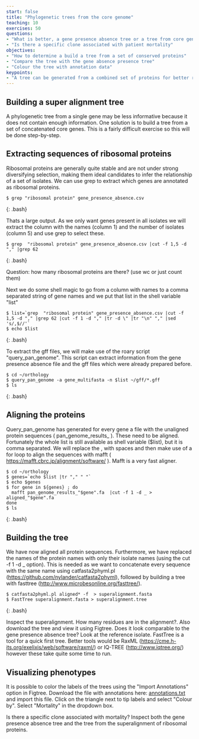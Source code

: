 ```yaml
---
start: false
title: "Phylogenetic trees from the core genome"
teaching: 10
exercises: 50
questions:
- "What is better, a gene presence absence tree or a tree from core genes/proteins"
- "Is there a specific clone associated with patient mortality"
objectives:
- "How to determine a build a tree from a set of conserved proteins"
- "Compare the tree with the gene absence presence tree"
- "Colour the tree with annotation data"
keypoints:
- "A tree can be generated from a combined set of proteins for better resolution"
---
```


## Building a super alignment tree

A phylogenetic tree from a single gene may be less informative because it does not contain enough information. One solution is to build a tree from a set of concatenated core genes. This is a fairly difficult exercise so this will be done step-by-step.

## Extracting sequences of ribosomal proteins

Ribosomal proteins are generally quite stable and are not under strong diversifying selection, making them ideal candidates to infer the relationship of a set of isolates. We can use grep to extract which genes are annotated as ribosomal proteins.

~~~
$ grep "ribosomal protein" gene_presence_absence.csv
~~~
{: .bash}

Thats a large output. As we only want genes present in all isolates we will extract the column with the names (column 1) and the number of isolates (column 5) and use grep to select these. 

~~~
$ grep  "ribosomal protein" gene_presence_absence.csv |cut -f 1,5 -d "," |grep 62
~~~
{: .bash}

Question: how many ribosomal proteins are there? (use wc or just count them)

Next we do some shell magic to go from a column with names to a comma separated string of gene names and we put that list in the shell variable "list"

~~~
$ list=`grep  "ribosomal protein" gene_presence_absence.csv |cut -f 1,5 -d "," |grep 62 |cut -f 1 -d "," |tr -d \" |tr "\n" "," |sed 's/,$//'`
$ echo $list
~~~
{: .bash}

To extract the gff files, we will make use of the roary script "query_pan_genome". This script can extract information from the gene presence absence file and the gff files which were already prepared before. 

~~~
$ cd ~/orthology
$ query_pan_genome -a gene_multifasta -n $list ~/gff/*.gff
$ ls
~~~
{: .bash}

## Aligning the proteins

Query_pan_genome has generated for every gene a file with the unaligned protein sequences ( pan_genome_results_<protein> ). These need to be aligned. Fortunately the whole list is still available as shell variable ($list), but it is comma separated. We will replace the , with spaces and then make use of a for loop to align the sequences with mafft ( https://mafft.cbrc.jp/alignment/software/ ). Mafft is a very fast aligner. 
  
  ~~~
$ cd ~/orthology
$ genes=`echo $list |tr "," " "`
$ echo $genes
$ for gene in ${genes} ; do 
    mafft pan_genome_results_"$gene".fa  |cut -f 1 -d _ > aligned_"$gene".fa
  done
$ ls
  ~~~
{: .bash} 

## Building the tree

We have now aligned all protein sequences. Furthermore, we have replaced the names of the protein names with only their isolate names (using the cut -f 1 -d _ option). This is needed as we want to concatenate every sequence with the same name using catfasta2phyml.pl (https://github.com/nylander/catfasta2phyml), followed by building a tree with fasttree (http://www.microbesonline.org/fasttree/).

~~~
$ catfasta2phyml.pl aligned* -f  > superalignment.fasta
$ FastTree superalignment.fasta > superalignment.tree
~~~
{: .bash} 

Inspect the superalignment. How many residues are in the alignment?. Also download the tree and view it using Figtree. Does it look comparable to the gene presence absence tree?  Look at the reference isolate. FastTree is a tool for a quick first tree. Better tools would be RaxML (https://cme.h-its.org/exelixis/web/software/raxml/) or IQ-TREE (http://www.iqtree.org/) however these take quite some time to run.

## Visualizing phenotypes

It is possible to color the labels of the trees using the "Import Annotations" option in Figtree. Download the file with annotations here: [annotations.txt](../files/annotations.txt) and import this file. Click on the triangle next to tip labels and select "Colour by". Select "Mortality" in the dropdown box. 

Is there a specific clone associated with mortality? Inspect both the gene presence absence tree and the tree from the superalignment of ribosomal proteins. 

